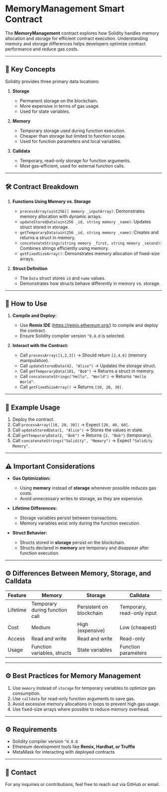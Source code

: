 # MemoryManagement Smart Contract

The **MemoryManagement** contract explores how Solidity handles memory allocation and storage for efficient contract execution. Understanding memory and storage differences helps developers optimize contract performance and reduce gas costs.

---

## 📄 Key Concepts

Solidity provides three primary data locations:

1. **Storage**  
   - Permanent storage on the blockchain.  
   - More expensive in terms of gas usage.  
   - Used for state variables.

2. **Memory**  
   - Temporary storage used during function execution.  
   - Cheaper than storage but limited to function scope.  
   - Used for function parameters and local variables.

3. **Calldata**  
   - Temporary, read-only storage for function arguments.  
   - Most gas-efficient, used for external function calls.

---

## 🛠️ Contract Breakdown

1. **Functions Using Memory vs. Storage**
   - `processArray(uint256[] memory _inputArray)`: Demonstrates memory allocation with dynamic arrays.
   - `updateStoredData(uint256 _id, string memory _name)`: Updates struct stored in storage.
   - `getTemporaryData(uint256 _id, string memory _name)`: Creates and returns a struct in memory.
   - `concatenateStrings(string memory _first, string memory _second)`: Combines strings efficiently using memory.
   - `getFixedSizeArray()`: Demonstrates memory allocation of fixed-size arrays.

2. **Struct Definition**
   - The `Data` struct stores `id` and `name` values.
   - Demonstrates how structs behave differently in memory vs. storage.

---

## 🚀 How to Use

1. **Compile and Deploy:**  
   - Use **Remix IDE** (https://remix.ethereum.org/) to compile and deploy the contract.
   - Ensure Solidity compiler version `^0.8.0` is selected.

2. **Interact with the Contract:**  
   - Call `processArray([1,2,3])` → Should return `[2,4,6]` (memory manipulation).  
   - Call `updateStoredData(42, "Alice")` → Updates the storage struct.  
   - Call `getTemporaryData(101, "Bob")` → Returns a struct in memory.  
   - Call `concatenateStrings("Hello", "World")` → Returns `"Hello World"`.  
   - Call `getFixedSizeArray()` → Returns `[10, 20, 30]`.

---

## 📌 Example Usage

1. Deploy the contract.
2. Call `processArray([10, 20, 30])` → Expect `[20, 40, 60]`.
3. Call `updateStoredData(1, "Alice")` → Stores the values in state.
4. Call `getTemporaryData(2, "Bob")` → Returns `{2, "Bob"}` (temporary).
5. Call `concatenateStrings("Solidity", "Memory")` → Expect `"Solidity Memory"`.

---

## ⚠️ Important Considerations

- **Gas Optimization:**  
  - Using **memory** instead of **storage** whenever possible reduces gas costs.
  - Avoid unnecessary writes to storage, as they are expensive.
  
- **Lifetime Differences:**  
  - Storage variables persist between transactions.
  - Memory variables exist only during the function execution.

- **Struct Behavior:**  
  - Structs stored in **storage** persist on the blockchain.
  - Structs declared in **memory** are temporary and disappear after function execution.

---

## ⚙️ Differences Between Memory, Storage, and Calldata

| Feature    | Memory                         | Storage                     | Calldata                   |
|------------|--------------------------------|-----------------------------|----------------------------|
| Lifetime   | Temporary during function call | Persistent on blockchain    | Temporary, read-only input |
| Cost       | Medium                         | High (expensive)             | Low (cheapest)             |
| Access     | Read and write                 | Read and write               | Read-only                  |
| Usage      | Function variables, structs    | State variables              | Function parameters        |

---

## ⚙️ Best Practices for Memory Management

1. Use `memory` instead of `storage` for temporary variables to optimize gas consumption.
2. Use `calldata` for read-only function arguments to save gas.
3. Avoid excessive memory allocations in loops to prevent high gas usage.
4. Use fixed-size arrays where possible to reduce memory overhead.

---

## ⚙️ Requirements

- Solidity compiler version `^0.8.0`
- Ethereum development tools like **Remix, Hardhat, or Truffle**
- MetaMask for interacting with deployed contracts

---

## 📧 Contact

For any inquiries or contributions, feel free to reach out via GitHub or email.

